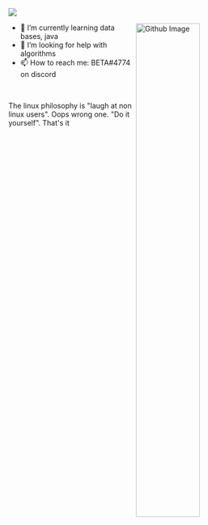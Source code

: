 ![](https://raw.githubusercontent.com/halfrost/halfrost/master/icons/header_.png)

<img width="50%" align="right" alt="Github Image" src="https://raw.githubusercontent.com/onimur/.github/master/.resources/git-header.svg" />

- 🌱 I’m currently learning data bases, java
- 🤔 I’m looking for help with algorithms
- 📫 How to reach me: BETA#4774 on discord
<br />


The linux philosophy is "laugh at non linux users". Oops wrong one. "Do it yourself". That's it

<div align="center">

  

</div>

<br >





